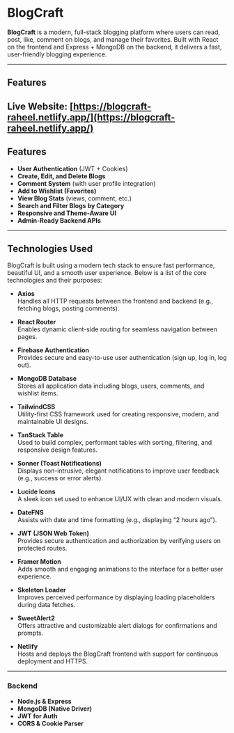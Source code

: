 # BlogCraft

**BlogCraft** is a modern, full-stack blogging platform where users can read, post, like, comment on blogs, and manage their favorites. Built with React on the frontend and Express + MongoDB on the backend, it delivers a fast, user-friendly blogging experience.

---

## Features

**Live Website:** [https://blogcraft-raheel.netlify.app/](https://blogcraft-raheel.netlify.app/)
---

## Features

- **User Authentication** (JWT + Cookies)
- **Create, Edit, and Delete Blogs**
- **Comment System** (with user profile integration)
- **Add to Wishlist (Favorites)**
- **View Blog Stats** (views, comment, etc.)
- **Search and Filter Blogs by Category**
- **Responsive and Theme-Aware UI**
- **Admin-Ready Backend APIs**

---

## Technologies Used

BlogCraft is built using a modern tech stack to ensure fast performance, beautiful UI, and a smooth user experience. Below is a list of the core technologies and their purposes:

- **Axios**  
  Handles all HTTP requests between the frontend and backend (e.g., fetching blogs, posting comments).

- **React Router**  
  Enables dynamic client-side routing for seamless navigation between pages.

- **Firebase Authentication**  
  Provides secure and easy-to-use user authentication (sign up, log in, log out).

- **MongoDB Database**  
  Stores all application data including blogs, users, comments, and wishlist items.

- **TailwindCSS**  
  Utility-first CSS framework used for creating responsive, modern, and maintainable UI designs.

- **TanStack Table**  
  Used to build complex, performant tables with sorting, filtering, and responsive design features.

- **Sonner (Toast Notifications)**  
  Displays non-intrusive, elegant notifications to improve user feedback (e.g., success or error alerts).

- **Lucide Icons**  
  A sleek icon set used to enhance UI/UX with clean and modern visuals.

- **DateFNS**  
  Assists with date and time formatting (e.g., displaying “2 hours ago”).

- **JWT (JSON Web Token)**  
  Provides secure authentication and authorization by verifying users on protected routes.

- **Framer Motion**  
  Adds smooth and engaging animations to the interface for a better user experience.

- **Skeleton Loader**  
  Improves perceived performance by displaying loading placeholders during data fetches.

- **SweetAlert2**  
  Offers attractive and customizable alert dialogs for confirmations and prompts.

- **Netlify**  
  Hosts and deploys the BlogCraft frontend with support for continuous deployment and HTTPS.



---

### Backend
- **Node.js & Express**
- **MongoDB (Native Driver)**
- **JWT for Auth**
- **CORS & Cookie Parser**
